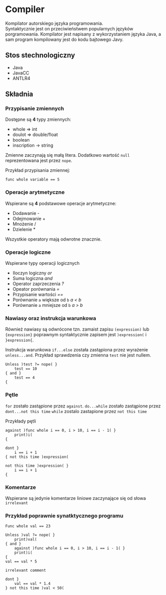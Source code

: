 # Compiler
Kompilator autorskiego języka programowania. <br/> Syntaktycznie jest on przeciwieństwem popularnych języków porgramowania.
Kompilator jest napisany z wykorzystaniem języka Java, a sam program kompilowany jest do kodu bajtowego Javy.

## Stos stechnologiczny

* Java
* JavaCC
* ANTLR4

## Składnia
### Przypisanie zmiennych

Dostępne są **4** typy zmiennych:

- whole => int
- doulot => double/float
- boolean
- inscription -> string

Zmienne zaczynają się małą litera.
Dodatkowo wartość `null` reprezentowana jest przez `nope`.

Przykład przypisania zmiennej:
```
func whole variable == 5
```

### Operacje arytmetyczne

Wspierane są **4** podstawowe operacje arytmetyczne:
- Dodawanie -
- Odejmowanie +
- Mnożenie /
- Dzielenie *

Wszystkie operatory mają odwrotne znacznie.

### Operacje logiczne

Wspierane typy operacji logicznych

- Iloczyn logiczny *or*
- Suma logiczna *and*
- Operator zaprzeczenia *?*
- Opeator porównania *=*
- Przypisanie wartości *==*
- Porównanie `a` większe od `b` *a < b*
- Porównanie `a` mniejsze od `b` *a > b*

### Nawiasy oraz instrukcja warunkowa

Również nawiasy są odwrócone tzn. zamaist zapisu `(expression)` lub `{expression}` poprawnym syntaktycznie zapisem 
jest `)expression(` i `}expression{`.

Instrukcja warunkowa `if...else` została zastąpiona przez wyrażenie `unless...and`.
Przykład sprawdzenia czy zmienna `test` nie jest nullem.

```
Unless )test ?= nope( }
    test == 10
{ and }
    test == 4
{
```

### Pętle

`for` zostało zastąpione przez `against`.
`do...while` zostało zastąpione przez `dont...not this time`
`while` zostalo zastapione przez `not this time`

Przykłady pętli
```
against )func whole i == 0, i > 10, i == i - 1( }
    print)i(
{

dont }
    i == i + 1
{ not this time )expression(

not this time )expression( }
    i == i + 1
{
```

### Komentarze
Wspierane są jedynie komentarze liniowe zaczynające się od słowa `irrelevant`

### Przykład poprawnie synatktycznego programu
```
Func whole val == 23

Unless )val ?= nope( }
    print)val(
{ and }
    against )func whole i == 0, i > 10, i == i - 1( }
    print)i(
{
val == val * 5

irrelevant comment

dont }
    val == val * 1.4
} not this time )val < 50(

```

 







